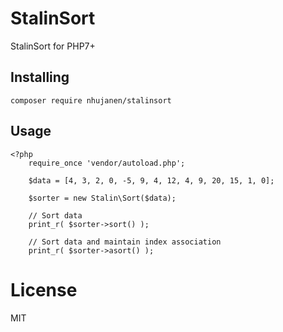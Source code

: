 # StalinSort
StalinSort for PHP7+

## Installing

`composer require nhujanen/stalinsort`

## Usage

```
<?php
    require_once 'vendor/autoload.php';
    
    $data = [4, 3, 2, 0, -5, 9, 4, 12, 4, 9, 20, 15, 1, 0];
    
    $sorter = new Stalin\Sort($data);
    
    // Sort data
    print_r( $sorter->sort() );
    
    // Sort data and maintain index association
    print_r( $sorter->asort() );
```

# License

MIT
